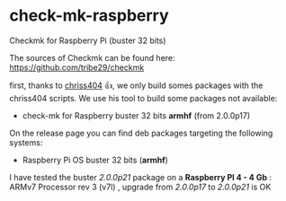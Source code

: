 # check-mk-raspberry
Checkmk for Raspberry Pi (buster 32 bits)

The sources of Checkmk can be found here: https://github.com/tribe29/checkmk

first, thanks to [chriss404](https://github.com/chrisss404/check-mk-arm) :+1:, we only build somes packages with the chriss404 scripts.
We use his tool to build some packages not available:

- check-mk for Raspberry buster 32 bits **armhf** (from 2.0.0p17) 

On the release page you can find deb packages targeting the following systems:
- Raspberry Pi OS buster 32 bits (**armhf**)

I have tested the buster  *2.0.0p21* package on a **Raspberry PI 4 - 4 Gb** : ARMv7 Processor rev 3 (v7l) , upgrade from *2.0.0p17* to *2.0.0p21* is OK 

